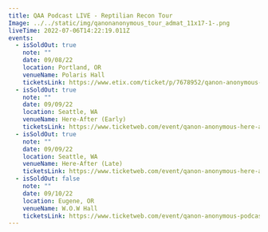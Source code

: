 ```yaml
---
title: QAA Podcast LIVE - Reptilian Recon Tour
Image: ../../static/img/qanonanonymous_tour_admat_11x17-1-.png
liveTime: 2022-07-06T14:22:19.011Z
events:
  - isSoldOut: true
    note: ""
    date: 09/08/22
    location: Portland, OR
    venueName: Polaris Hall
    ticketsLink: https://www.etix.com/ticket/p/7678952/qanon-anonymous-podcast-portland-polaris-hall
  - isSoldOut: true
    note: ""
    date: 09/09/22
    location: Seattle, WA
    venueName: Here-After (Early)
    ticketsLink: https://www.ticketweb.com/event/qanon-anonymous-here-after-tickets/12269615?pl=crocodile
  - isSoldOut: true
    note: ""
    date: 09/09/22
    location: Seattle, WA
    venueName: Here-After (Late)
    ticketsLink: https://www.ticketweb.com/event/qanon-anonymous-here-after-tickets/12269625?pl=crocodile
  - isSoldOut: false
    note: ""
    date: 09/10/22
    location: Eugene, OR
    venueName: W.O.W Hall
    ticketsLink: https://www.ticketweb.com/event/qanon-anonymous-podcast-wow-hall-tickets/12254145
---
```

